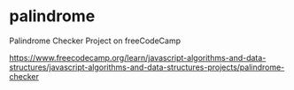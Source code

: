 # palindrome
Palindrome Checker Project on freeCodeCamp

https://www.freecodecamp.org/learn/javascript-algorithms-and-data-structures/javascript-algorithms-and-data-structures-projects/palindrome-checker


